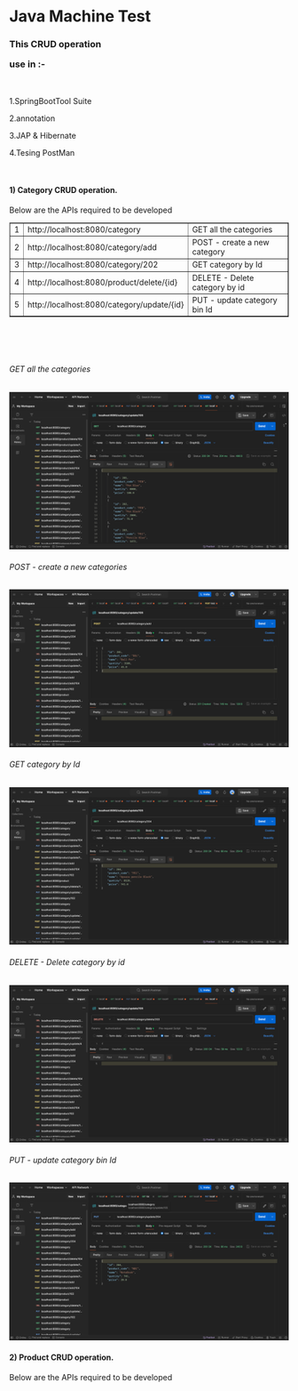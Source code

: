 
<!DOCTYPE html>
<html lang="en">
<head>
    <meta charset="UTF-8">
    <meta name="viewport" content="width=device-width, initial-scale=1.0">
      <link rel="product" href="https://github.com/anantlaghane/Product-CRUD.git">

</head>
<body>
<H1>Java Machine Test</H1>
<H3>This CRUD operation <p>use in :-</p> </H3>
</br>
<p>1.SpringBootTool Suite</p>
<p>2.annotation</p>
<p>3.JAP & Hibernate</p>
<p>4.Tesing PostMan</p>
</br>
<h4>1) Category CRUD operation.</h4>
    <p>Below are the APIs required to be developed </p>
 <table border="1"> 
        <tr> 
            <td>1</td> 
            <td>http://localhost:8080/category</td> 
            <td>GET all the categories</td> 
        </tr>
        <tr> 
            <td>2</td> 
            <td>http://localhost:8080/category/add </td> 
            <td>POST - create a new category</td> 
        </tr> 
        <tr> 
            <td>3</td> 
            <td>http://localhost:8080/category/202</td> 
            <td>GET category by Id</td> 
        </tr> 
     <tr> 
            <td>4</td> 
            <td> http://localhost:8080/product/delete/{id} </td> 
            <td>DELETE - Delete category by id</td> 
        </tr> 
        <tr> 
            <td>5</td> 
            <td>http://localhost:8080/category/update/{id}   </td> 
            <td>PUT - update category bin Id</td> 
        </tr> 
    </table> 

</br>
</br>

    
</br>
<h6>GET all the categories</h6>
<img src="CRUD2/GET all.png" alt="All">
</br>
<h6>POST - create a new categories</h6>
<img src="CRUD2/POST.png" alt="new">
</br>
<h6>GET category by Id</h6>
<img src="CRUD2/GET id.png" alt="Id">
</br>
<h6>DELETE - Delete category by id</h6>
<img src="CRUD2/DELETE.png" alt="Delete">
</br>
<h6>PUT - update category bin Id</h6>
<img src="CRUD2/PUT.png" alt="Delete">

</br>
<h4>2) Product CRUD operation.</h4>
    <p>Below are the APIs required to be developed </p>

  <p> </product> </p> 

    
</body>
</html>







